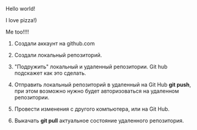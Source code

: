 Hello world!

I love pizza!)

Me too!!!!

1. Создали аккаунт на github.com

2. Создали локальный репозиторий.

3. "Подружить" локальный и удаленный репозитории. Git hub подскажет как это сделать.

4. Отправить локальный репозиторий в удаленный на Git Hub **git push**, при этом возможно нужно будет авторизоваться на удаленном репозитории.

5. Провести изменения с другого компьютера, или на Git Hub.

6. Выкачать **git pull** актуальное состояние удаленного репозитория.